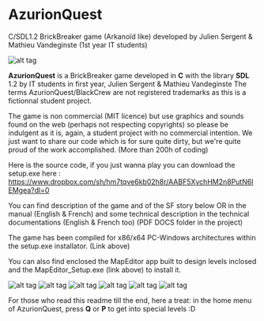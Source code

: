 # AzurionQuest
C/SDL1.2 BrickBreaker game (Arkanoïd like) developed by Julien Sergent &amp; Mathieu Vandeginste (1st year IT students)

![alt tag](https://raw.githubusercontent.com/matvdg/AzurionQuest/master/source/images/Assets/logo.png)


**AzurionQuest** is a BrickBreaker game developed in **C** with the library **SDL** 1.2 by IT students in first year, Julien Sergent & Mathieu Vandeginste
The terms AzurionQuest/BlackCrew are not registered trademarks as this is a fictionnal student project.

The game is non commercial (MIT licence) but use graphics and sounds found on the web (perhaps not respecting copyrights) so please be indulgent as it is, again, a student project with no commercial intention.
We just want to share our code which is for sure quite dirty, but we're quite proud of the work accomplished. (More than 200h of coding)

Here is the source code, if you just wanna play you can download the setup.exe here : https://www.dropbox.com/sh/hm7tqve6kb02h8r/AABF5XychHM2n8PutN6lEMgea?dl=0

You can find description of the game and of the SF story below OR in the manual (English & French) and some technical description in the technical documentations (English & French too) (PDF DOCS folder in the project)

The game has been compiled for x86/x64 PC-Windows architectures within the setup.exe installator. (Link above)

You can also find enclosed the MapEditor app built to design levels inclosed and the MapEditor_Setup.exe (link above) to install it.

![alt tag](https://raw.githubusercontent.com/matvdg/AzurionQuest/master/manual/1.png)
![alt tag](https://raw.githubusercontent.com/matvdg/AzurionQuest/master/manual/2.png)
![alt tag](https://raw.githubusercontent.com/matvdg/AzurionQuest/master/manual/3.png)
![alt tag](https://raw.githubusercontent.com/matvdg/AzurionQuest/master/manual/4.png)
![alt tag](https://raw.githubusercontent.com/matvdg/AzurionQuest/master/manual/5.png)
![alt tag](https://raw.githubusercontent.com/matvdg/AzurionQuest/master/manual/6.png)

For those who read this readme till the end, here a treat: in the home menu of AzurionQuest, press **Q** or **P** to get into special levels :D 
